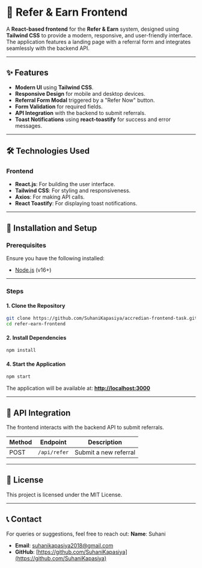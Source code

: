 # 🎨 Refer & Earn Frontend

A **React-based frontend** for the **Refer & Earn** system, designed using **Tailwind CSS** to provide a modern, responsive, and user-friendly interface. The application features a landing page with a referral form and integrates seamlessly with the backend API.

---

## ✨ Features

- **Modern UI** using **Tailwind CSS**.
- **Responsive Design** for mobile and desktop devices.
- **Referral Form Modal** triggered by a "Refer Now" button.
- **Form Validation** for required fields.
- **API Integration** with the backend to submit referrals.
- **Toast Notifications** using **react-toastify** for success and error messages.

---

## 🛠️ Technologies Used

### **Frontend**
- **React.js**: For building the user interface.
- **Tailwind CSS**: For styling and responsiveness.
- **Axios**: For making API calls.
- **React Toastify**: For displaying toast notifications.

---

## 🚀 Installation and Setup

### **Prerequisites**
Ensure you have the following installed:
- [Node.js](https://nodejs.org/) (v16+)

---

### **Steps**

#### 1. Clone the Repository
```bash
git clone https://github.com/SuhaniKapasiya/accredian-frontend-task.git
cd refer-earn-frontend
```

#### 2. Install Dependencies
```bash
npm install
```

#### 4. Start the Application
```bash
npm start
```

The application will be available at: **[http://localhost:3000](http://localhost:3000)**

---

## 🔗 API Integration

The frontend interacts with the backend API to submit referrals.

| Method | Endpoint      | Description                         |
|--------|-------------|-------------------------------------|
| POST   | `/api/refer`    | Submit a new referral               |

---

## 📜 License

This project is licensed under the MIT License.

---

## 📞 Contact

For queries or suggestions, feel free to reach out:
 **Name**: Suhani
- **Email**: [suhanikapasiya2018@gmail.com](mailto:suhanikapasiya2018@gmail.com)
- **GitHub**: [https://github.com/SuhaniKapasiya](https://github.com/SuhaniKapasiya)

